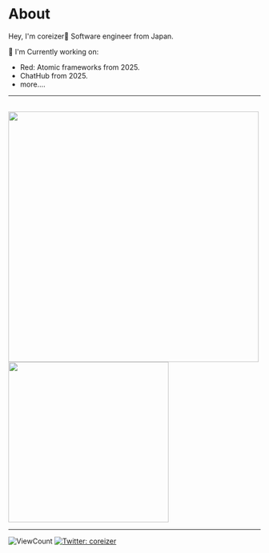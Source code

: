 # About

Hey, I'm coreizer👋 Software engineer from Japan.

📄 I'm Currently working on:

- Red: Atomic frameworks from 2025.
- ChatHub from 2025.
- more....

---

<br>
<img width="500" src="https://github-readme-stats.vercel.app/api?username=coreizer&theme=tokyonight&show_icons=true">
<img width="320" src="https://github-readme-stats.vercel.app/api/top-langs/?username=coreizer&theme=tokyonight&layout=compact">

---

![ViewCount](https://views.whatilearened.today/views/github/coreizer/views.svg?cache=remove)
[![Twitter: coreizer](https://img.shields.io/twitter/follow/coreizer?style=social)](https://twitter.com/coreizer)
